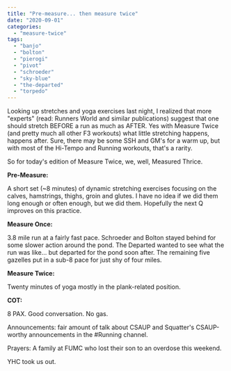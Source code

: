 ```yaml
---
title: "Pre-measure... then measure twice"
date: "2020-09-01"
categories: 
  - "measure-twice"
tags: 
  - "banjo"
  - "bolton"
  - "pierogi"
  - "pivot"
  - "schroeder"
  - "sky-blue"
  - "the-departed"
  - "torpedo"
---
```


Looking up stretches and yoga exercises last night, I realized that more "experts" (read: Runners World and similar publications) suggest that one should stretch BEFORE a run as much as AFTER. Yes with Measure Twice (and pretty much all other F3 workouts) what little stretching happens, happens after. Sure, there may be some SSH and GM's for a warm up, but with most of the Hi-Tempo and Running workouts, that's a rarity.

So for today's edition of Measure Twice, we, well, Measured Thrice.

**Pre-Measure:**

A short set (~8 minutes) of dynamic stretching exercises focusing on the calves, hamstrings, thighs, groin and glutes. I have no idea if we did them long enough or often enough, but we did them. Hopefully the next Q improves on this practice.

**Measure Once:**

3.8 mile run at a fairly fast pace. Schroeder and Bolton stayed behind for some slower action around the pond. The Departed wanted to see what the run was like... but departed for the pond soon after. The remaining five gazelles put in a sub-8 pace for just shy of four miles.

**Measure Twice:**

Twenty minutes of yoga mostly in the plank-related position.

**COT:**

8 PAX. Good conversation. No gas.

Announcements: fair amount of talk about CSAUP and Squatter's CSAUP-worthy announcements in the #Running channel.

Prayers: A family at FUMC who lost their son to an overdose this weekend.

YHC took us out.
